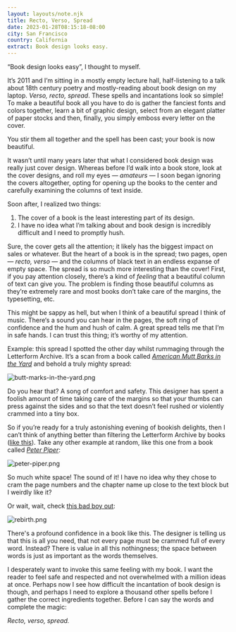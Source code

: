 ```yaml
---
layout: layouts/note.njk
title: Recto, Verso, Spread
date: 2023-01-28T08:15:18-08:00
city: San Francisco
country: California
extract: Book design looks easy.
---
```


“Book design looks easy”, I thought to myself.

It’s 2011 and I’m sitting in a mostly empty lecture hall, half-listening to a talk about 18th century poetry and mostly-reading about book design on my laptop. _Verso, recto, spread_. These spells and incantations look so simple! To make a beautiful book all you have to do is gather the fanciest fonts and colors together, learn a bit of graphic design, select from an elegant platter of paper stocks and then, finally, you simply emboss every letter on the cover.

You stir them all together and the spell has been cast; your book is now beautiful.

It wasn’t until many years later that what I considered book design was really just cover design. Whereas before I’d walk into a book store, look at the cover designs, and roll my eyes — _amateurs_ — I soon began ignoring the covers altogether, opting for opening up the books to the center and carefully examining the columns of text inside.

Soon after, I realized two things:

1. The cover of a book is the least interesting part of its design.
2. I have no idea what I’m talking about and book design is incredibly difficult and I need to promptly hush.

Sure, the cover gets all the attention; it likely has the biggest impact on sales or whatever. But the heart of a book is in the spread; two pages, open — _recto, verso_ — and the columns of black text in an endless expanse of empty space. The spread is so much more interesting than the cover! First, if you pay attention closely, there’s a kind of _feeling_ that a beautiful column of text can give you. The problem is finding those beautiful columns as they’re extremely rare and most books don’t take care of the margins, the typesetting, etc.

This might be sappy as hell, but when I think of a beautiful spread I think of music. There‘s a sound you can hear in the pages, the soft ring of confidence and the hum and hush of calm. A great spread tells me that I’m in safe hands. I can trust this thing; it’s worthy of my attention.

Example: this spread I spotted the other day whilst rummaging through the Letterform Archive. It’s a scan from a book called [_American Mutt Barks in the Yard_](https://oa.letterformarchive.org/item?workID=lfa_emigre_0068&targPic=lfa_emigre_0068_005.jpg) and behold a truly mighty spread:

![butt-marks-in-the-yard.png](https://buttondown-attachments.s3.us-west-2.amazonaws.com/images/c7170bb8-2f61-4e03-ac5f-18315307034f.png)

Do you hear that? A song of comfort and safety. This designer has spent a foolish amount of time taking care of the margins so that your thumbs can press against the sides and so that the text doesn’t feel rushed or violently crammed into a tiny box.

So if you’re ready for a truly astonishing evening of bookish delights, then I can’t think of anything better than filtering the Letterform Archive by books ([like this](https://oa.letterformarchive.org/search?dims=Format&vals0=Book&friendly0=Book)). Take any other example at random, like this one from a book called [_Peter Piper_](https://oa.letterformarchive.org/item?workID=lfa_dwiggins_0149&targPic=lfa_dwiggins_0149_001.jpg):

![peter-piper.png](https://buttondown-attachments.s3.us-west-2.amazonaws.com/images/8e9435b7-ff45-4899-bfd8-39cbb6d0df60.png)

So much white space! The sound of it! I have no idea why they chose to cram the page numbers and the chapter name up close to the text block but I weirdly like it?

Or wait, wait, check [this bad boy out](https://oa.letterformarchive.org/item?workID=lfa_dwiggins_0142&targPic=lfa_dwiggins_0142_006.jpg):

![rebirth.png](https://buttondown-attachments.s3.us-west-2.amazonaws.com/images/fe357ef0-eed4-44f0-85d9-e709578f37fb.png)

There's a profound confidence in a book like this. The designer is telling us that this is all you need, that not every page must be crammed full of every word. Instead? There is value in all this nothingness; the space between words is just as important as the words themselves.

I desperately want to invoke this same feeling with my book. I want the reader to feel safe and respected and not overwhelmed with a million ideas at once. Perhaps now I see how difficult the incantation of book design is though, and perhaps I need to explore a thousand other spells before I gather the correct ingredients together. Before I can say the words and complete the magic:

_Recto, verso, spread._

